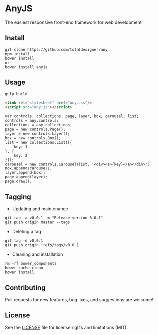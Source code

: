 # AnyJS

The easiest responsive front-end framework for web development

## Inatall 
``` shell
git clone https://github.com/totaldesigner/any
npm install
bower install
or
bower install anyjs
```

## Usage
``` shell
gulp build
```
``` html
<link rel="stylesheet" href="any.css"/>
<script src="any.js"></script>
```
``` script
var controls, collections, page, layer, box, carousel, list;
controls = any.controls;
collections = any.collections;
page = new controls.Page();
layer = new controls.Layer();
box = new controls.Box();
list = new collections.List([{
    key: 1
}, {
    key: 2
}]);
carousel = new controls.Carousel(list, '<div><a>{key}</a></div>');
box.append(carousel);
layer.append(box);
page.append(layer);
page.draw();
```

## Tagging
* Updating and maintenance
``` shell
git tag -a v0.0.1 -m "Release version 0.0.1"
git push origin master --tags
```
* Deleting a tag
``` shell
git tag -d v0.0.1
git push origin :refs/tags/v0.0.1
```
* Cleaning and installation
``` shell
rm -rf bower_components
bower cache clean
bower install
```

## Contributing
Pull requests for new features, bug fixes, and suggestions are welcome!

## License
See the [LICENSE](LICENSE.md) file for license rights and limitations (MIT).
